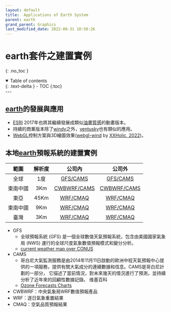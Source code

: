 ```yaml
---
layout: default
title:  Applications of Earth System
parent: earth
grand_parent: Graphics
last_modified_date: 2022-08-31 10:50:26
---
```


# earth套件之建置實例
{: .no_toc }

<details open markdown="block">
  <summary>
    Table of contents
  </summary>
  {: .text-delta }
- TOC
{:toc}
</details>
---

## [earth][ens]的發展與應用

- [ESRI][esri] 2017年也將其繼續發展成類似[油畫質感](http://esri.github.io/wind-js/)的動畫版本。
- 持續的商業版本除了[windy][windy]之外，[ventusky](https://www.ventusky.com/)也有類似的應用。
- [WebGL][webgl]控制方案與3D繪圖效果([webgl-wind](https://mapbox.github.io/webgl-wind/demo/) by [XXHolic, 2022][XXHolic])。

## 本地[earth][ens]預報系統的建置實例

範圍|解析度|公司內|公司外
:-:|:-:|:-:|:-:
全球|1度|[GFS/CAMS](http://200.200.31.47:8080)|[GFS/CAMS](http://125.229.149.182:8080)
東南中國|3Km|[CWBWRF/CAMS](http://200.200.31.47:8083)|[CWBWRF/CAMS](http://125.229.149.182:8083)
東亞|45Km|[WRF/CMAQ](http://200.200.31.47:8084)|[WRF/CMAQ](http://125.229.149.182:8084)
東南中國|9Km|[WRF/CMAQ](http://200.200.31.47:8085)|[WRF/CMAQ](http://125.229.149.182:8085)
臺灣|3Km|[WRF/CMAQ](http://200.200.31.47:8086)|[WRF/CMAQ](http://125.229.149.182:8086)

- GFS
  - 全球預報系統 (GFS) 是一個全球數值天氣預報系統，包含由美國國家氣象局 (NWS) 運行的全球尺度氣象數值預報模式和變分分析。
  - [current weather map over CONUS ](http://www.wpc.ncep.noaa.gov/noaa/noaa.gif)
- CAMS
  - 哥白尼大氣監測服務是由2014年11月11日啟動的歐洲中程天氣預報中心提供的一項服務，提供有關大氣成分的連續數據和信息。CAMS是哥白尼計劃的一部分， 它描述了當前情況，對未來幾天的情況進行了預測，並持續分析了近年來的回顧性數據記錄。 维基百科
  - [Ozone Forecasts Charts](https://atmosphere.copernicus.eu/charts/cams/ozone-forecasts?facets=undefined&time=2022083000,102,2022090306&projection=classical_south_east_asia_and_indonesia&layer_name=composition_o3_surface)
- CWBWRF：中央氣象局WRF數值預報產品
- WRF：逐日氣象重置結果  
- CMAQ：空氣品質預報結果

[ens]: <https://earth.nullschool.net/> "earth, a visualization of global weather conditions, forecast by supercomputers, updated every three hours"
[tkw]: <https://air.nullschool.net/> "東京都環境局環境改善部大気保全課, 東京都風速"
[陈晖2016]: <https://m.fx361.com/news/2016/1119/9135816.html> "陈晖, 范玉鑫, 陈杨,及 吴天亭(2016), 吉林省WRF模式数值预报可视化系统设计, 现代农业科技2016年4期."
[esri]: <https://zh.m.wikipedia.org/zh-tw/美國環境系統研究所公司> "美國環境系統研究所公司Environmental Systems Research Institute, Inc"
[webgl]: <https://zh.wikipedia.org/zh-tw/WebGL> "WebGL是一種JavaScript API，用於在不使用外掛程式的情況下在任何相容的網頁瀏覽器中呈現互動式2D和3D圖形。"
[XXHolic]: <https://developpaper.com/how-i-build-a-wind-map-with-webgl/> "How I build a wind map with webgl, 2022-2-12"
[windy]: <https://www.windy.com/> "Windy是一家提供天氣預報服務的捷克公司，由伊沃·盧卡喬維奇於2014年11月創立。 Windy提供的天氣預報基於美國國家海洋和大氣管理局全球預報系統、歐洲中期天氣預報中心及瑞士NEMS模型的數據。"